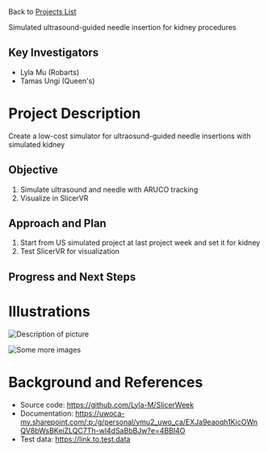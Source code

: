 Back to [Projects List](../../README.md#ProjectsList)

Simulated ultrasound-guided needle insertion for kidney procedures

## Key Investigators
- Lyla Mu (Robarts)
- Tamas Ungi (Queen's)

# Project Description
Create a low-cost simulator for ultraosund-guided needle insertions with simulated kidney

## Objective
1. Simulate ultrasound and needle with ARUCO tracking
1. Visualize in SlicerVR

## Approach and Plan

1. Start from US simulated project at last project week and set it for kidney
1. Test SlicerVR for visualization


## Progress and Next Steps

<!--Describe progress and next steps in a few bullet points as you are making progress.-->

# Illustrations

<!--Add pictures and links to videos that demonstrate what has been accomplished.-->

![Description of picture](Kidney-and-Needle.PNG)

![Some more images](setup.jpeg)

# Background and References

<!--Use this space for information that may help people better understand your project, like links to papers, source code, or data.-->

- Source code: https://github.com/Lyla-M/SlicerWeek
- Documentation: https://uwoca-my.sharepoint.com/:p:/g/personal/ymu2_uwo_ca/EXJa9eaoqh1KicOWnQV8bWsBKeiZLQC7Th-wl4dSaBbBJw?e=4BBl4O
- Test data: https://link.to.test.data

